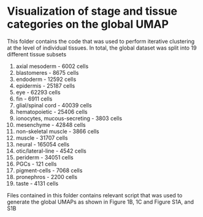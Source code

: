 # Visualization of stage and tissue categories on the global UMAP

This folder contains the code that was used to perform iterative clustering at the level of individual tissues. 
In total, the global dataset was split into 19 different tissue subsets
1. axial mesoderm - 6002 cells
2. blastomeres - 8675 cells
3. endoderm - 12592 cells
4. epidermis - 25187 cells
5. eye - 62293 cells
6. fin - 6911 cells
7. glial/spinal cord - 40039 cells
8. hematopoietic - 25406 cells
9. ionocytes, mucous-secreting - 3803 cells
10. mesenchyme - 42848 cells
11. non-skeletal muscle - 3866 cells
12. muscle - 31707 cells
13. neural - 165054 cells
14. otic/lateral-line - 4542 cells
15. periderm - 34051 cells
16. PGCs - 121 cells
17. pigment-cells - 7068 cells
18. pronephros - 2200 cells
19. taste - 4131 cells

Files contained in this folder contains relevant script that  was used to generate the global UMAPs as shown in Figure 1B, 1C and Figure S1A, and S1B
